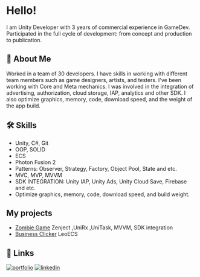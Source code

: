 
# Hello!

I am Unity Developer with 3 years of commercial experience in GameDev. Participated in the full cycle of development: from concept 
and production to publication.


## 🚀 About Me
 Worked in a 
team of 30 developers. I have skills in working with different team members such as game 
designers, artists, and testers. I've been working with Core and Meta mechanics. I was involved in the integration of advertising, authorization, cloud storage, IAP, 
analytics and other SDK. I also optimize graphics, memory, code, download speed, and the 
weight of the app build. 


## 🛠 Skills
- Unity, C#, Git
- OOP, SOLID 
- ECS
- Photon Fusion 2
- Patterns: Observer, Strategy, Factory, Object Pool, State and etc.
- MVC, MVP, MVVM
- SDK INTEGRATION: Unity IAP, Unity Ads, Unity Cloud Save, Firebase and etc.
- Optimize graphics, memory, code, download speed, and build weight.


## My projects

 - [Zombie Game](https://github.com/Programacha/ZombiTZ) Zenject ,UniRx ,UniTask, MVVM, SDK integration
 - [Business Clicker](https://github.com/Programacha/ECS) LeoECS
 



## 🔗 Links
[![portfolio](https://img.shields.io/badge/telegram-022?style=for-the-badge&logo=linkedin&logoColor=white)](https://t.me/progerKovalenko)
[![linkedin](https://img.shields.io/badge/linkedin-0A66C2?style=for-the-badge&logo=linkedin&logoColor=white)](https://www.linkedin.com/in/vladislav-kovalchitskii/)



